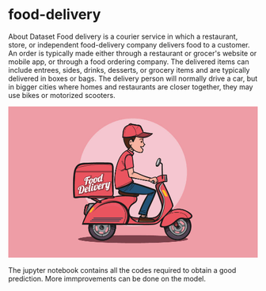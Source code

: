 # food-delivery

About Dataset
Food delivery is a courier service in which a restaurant, store, or independent food-delivery company delivers food to a customer. An order is typically made either through a restaurant or grocer's website or mobile app, or through a food ordering company. The delivered items can include entrees, sides, drinks, desserts, or grocery items and are typically delivered in boxes or bags. The delivery person will normally drive a car, but in bigger cities where homes and restaurants are closer together, they may use bikes or motorized scooters.

!['food_delivery'](food_image.jpg)

The jupyter notebook contains all the codes required to obtain a good prediction. More immprovements can be done on the model.
